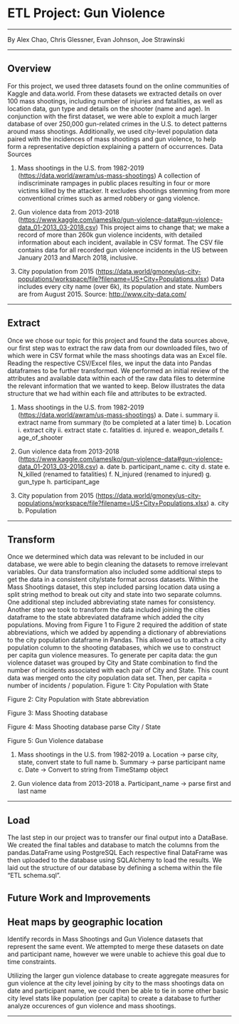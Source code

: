 # ETL Project: Gun Violence
________________________________________
By  Alex Chao,  Chris Glessner,  Evan Johnson,  Joe Strawinski
________________________________________
## Overview
For this project, we used three datasets found on the online communities of Kaggle and data.world.  From these datasets we extracted details on over 100 mass shootings, including number of injuries and fatalities, as well as location data, gun type and details on the shooter (name and age).  In conjunction with the first dataset, we were able to exploit a much larger database of over 250,000 gun-related crimes in the U.S. to detect patterns around mass shootings.  Additionally, we used city-level population data paired with the incidences of mass shootings and gun violence, to help form a representative depiction explaining a pattern of occurrences.
Data Sources

1.	Mass shootings in the U.S. from 1982-2019 (https://data.world/awram/us-mass-shootings)
A collection of indiscriminate rampages in public places resulting in four or more victims killed by the attacker. It excludes shootings stemming from more conventional crimes such as armed robbery or gang violence.

2.	Gun violence data from 2013-2018 (https://www.kaggle.com/jameslko/gun-violence-data#gun-violence-data_01-2013_03-2018.csv)
This project aims to change that; we make a record of more than 260k gun violence incidents, with detailed information about each incident, available in CSV format. The CSV file contains data for all recorded gun violence incidents in the US between January 2013 and March 2018, inclusive.

3.	City population from 2015 (https://data.world/gmoney/us-city-populations/workspace/file?filename=US+City+Populations.xlsx)
Data includes every city name (over 6k), its population and state. Numbers are from August 2015. Source: http://www.city-data.com/
________________________________________
## Extract
Once we chose our topic for this project and found the data sources above, our first step was to extract the raw data from our downloaded files, two of which were in CSV format while the mass shootings data was an Excel file.  Reading the respective CSV/Excel files, we input the data into Pandas dataframes to be further transformed. 
We performed an initial review of the attributes and available data within each of the raw data files to determine the relevant information that we wanted to keep. Below illustrates the data structure that we had within each file and attributes to be extracted.
1.	Mass shootings in the U.S. from 1982-2019 (https://data.world/awram/us-mass-shootings)
a.	Date
i.	summary
ii.	extract name from summary (to be completed at a later time)
b.	Location
i.	extract city
ii.	extract state
c.	fatalities
d.	injured
e.	weapon_details
f.	age_of_shooter
	
2.	Gun violence data from 2013-2018 (https://www.kaggle.com/jameslko/gun-violence-data#gun-violence-data_01-2013_03-2018.csv)
a.	date
b.	participant_name
c.	city
d.	state
e.	N_killed (renamed to fatalities)
f.	N_injured (renamed to injured)
g.	gun_type
h.	participant_age

3.	City population from 2015 (https://data.world/gmoney/us-city-populations/workspace/file?filename=US+City+Populations.xlsx)
a.	city
b.	Population
________________________________________
## Transform
Once we determined which data was relevant to be included in our database, we were able to begin cleaning the datasets to remove irrelevant variables.  Our data transformation also included some additional steps to get the data in a consistent city/state format across datasets. Within the Mass Shootings dataset, this step included parsing location data using a split string method to break out city and state into two separate columns.  One additional step included abbreviating state names for consistency.
Another step we took to transform the data included joining the cities dataframe to the state abbreviated dataframe which added the city populations.  Moving from Figure 1 to Figure 2 required the addition of state abbreviations, which we added by appending a dictionary of abbreviations to the city population dataframe in Pandas.  This allowed us to attach a city population column to the shooting databases, which we use to construct per capita gun violence measures.
To generate per capita data: the gun violence dataset was grouped by City and State combination to find the number of incidents associated with each pair of City and State. This count data was merged onto the city population data set. Then, per capita = number of incidents / population.
Figure 1: City Population with State
 

Figure 2: City Population with State abbreviation
 
Figure 3: Mass Shooting database
 
Figure 4:  Mass Shooting database parse City / State
 
Figure 5:  Gun Violence database
 

1.	Mass shootings in the U.S. from 1982-2019 
a.	Location → parse city, state, convert state to full name
b.	Summary → parse participant name
c.	Date → Convert to string from TimeStamp object

2.	Gun violence data from 2013-2018 
a.	Participant_name → parse first and last name

________________________________________
## Load
The last step in our project was to transfer our final output into a DataBase.  We created the final tables and database to match the columns from the pandas.DataFrame using PostgreSQL  Each respective final DataFrame was then uploaded to  the database using SQLAlchemy to load the results.  We laid out the structure of our database by defining a schema within the file “ETL schema.sql”.
## Future Work and Improvements
## Heat maps by geographic location

Identify records in Mass Shootings and Gun Violence datasets that represent the same event.  We attempted to merge these datasets on date and participant name, however we were unable to achieve this goal due to time constraints.

Utilizing the larger gun violence database to create aggregate measures for gun violence at the city level joining by city to the mass shootings data on date and participant name, we could then be able to tie in some other basic city level stats like population (per capita) to create a database to further analyze occurences of gun violence and mass shootings.

________________________________________

